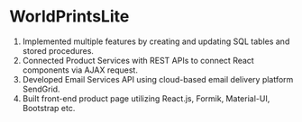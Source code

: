 # WorldPrintsLite

1. Implemented multiple features by creating and updating SQL tables and stored procedures.
2. Connected Product Services with REST APIs to connect React components via AJAX request.
3. Developed Email Services API using cloud-based email delivery platform SendGrid.
4. Built front-end product page utilizing React.js, Formik, Material-UI, Bootstrap etc.
